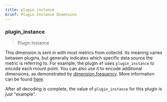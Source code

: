 ```yaml
---
title: plugin_instance
brief: Plugin Instance Dimension
---
```

### plugin_instance

> Plugin Instance

This dimension is sent in with most metrics from collectd.  Its meaning varies between plugins, but generally indicates which specific data source the metric is
referring to. For example, the plugin `df` uses `plugin_instance` to encode each mount point.  You can also use it to encode additional dimensions, as demonstrated by [dimension.frequency](./dimension.frequency.md).  More information can be found [here](https://support.signalfx.com/hc/en-us/articles/203773189-Recognize-collectd-metrics-in-SignalFx).

After all decoding is complete, the value of `plugin_instance` for this plugin is just "example".
